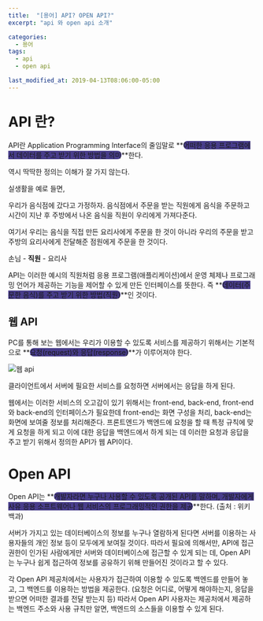 ```yaml
---
title:  "[용어] API? OPEN API?"
excerpt: "api 와 open api 소개"

categories:
  - 용어
tags:
  - api
  - open api

last_modified_at: 2019-04-13T08:06:00-05:00
---
```


# API 란?

API란 Application Programming Interface의 줄임말로 **<span style="background-color : darkslateblue ; border-radius : 8px">어떠한 응용 프로그램에서 데이터를 주고 받기 위한 방법을 의미</span>**한다.

역시 딱딱한 정의는 이해가 잘 가지 않는다.

실생활을 예로 들면,

우리가 음식점에 갔다고 가정하자. 음식점에서 주문을 받는 직원에게 음식을 주문하고 시간이 지난 후 주방에서 나온 음식을 직원이 우리에게 가져다준다.

여기서 우리는 음식을 직접 만든 요리사에게 주문을 한 것이 아니라 우리의 주문을 받고 주방의 요리사에게 전달해준 점원에게 주문을 한 것이다.

손님 - **직원** - 요리사

API는 이러한 예시의 직원처럼 응용 프로그램(애플리케이션)에서 운영 체제나 프로그래밍 언어가 제공하는 기능을 제어할 수 있게 만든 인터페이스를 뜻한다.  즉 **<span style="background-color : darkslateblue ; border-radius : 8px">데이터(주문한 음식)를 주고 받기 위한 방법(직원)</span>**인 것이다.





## 웹 API

PC를 통해 보는 웹에서는 우리가 이용할 수 있도록 서비스를 제공하기 위해서는 기본적으로 **<span style="background-color : darkslateblue ; border-radius : 8px">요청(request)와 응답(response)</span>**가 이루어져야 한다.

![웹 api](https://user-images.githubusercontent.com/83167676/126985755-8e56043d-ac1d-4346-b1fd-a2ee9a66608b.png)

클라이언트에서 서버에 필요한 서비스를 요청하면 서버에서는 응답을 하게 된다.

웹에서는 이러한 서비스의 오고감이 있기 위해서는 front-end, back-end, front-end와 back-end의 인터페이스가 필요한데 front-end는 화면 구성을 처리, back-end는 화면에 보여줄 정보를 처리해준다. 프론트엔드가 백엔드에 요청을 할 때 특정 규칙에 맞게 요청을 하게 되고 이에 대한 응답을 백엔드에서 하게 되는 데 이러한 요청과 응답을 주고 받기 위해서 정의한 API가 웹 API이다.





# Open API

Open API는 **<span style="background-color : darkslateblue ; border-radius : 8px">개발자라면 누구나 사용할 수 있도록 공개된 API를 말하며, 개발자에게 사유 응용 소프트웨어나 웹 서비스의 프로그래밍적인 권한을 제공</span>**한다. (출처 : 위키백과)

서버가 가지고 있는 데이터베이스의 정보를 누구나 열람하게 된다면 서버를 이용하는 사용자들의 개인 정보 등이 모두에게 보여질 것이다. 따라서 필요에 의해서만, API에 접근 권한이 인가된 사람에게만 서버와 데이터베이스에 접근할 수 있게 되는 데,  Open API는 누구나 쉽게 접근하여 정보를 공유하기 위해 만들어진 것이라고 할 수 있다.

각 Open API 제공처에서는 사용자가 접근하여 이용할 수 있도록 백엔드를 만들어 놓고, 그 백엔드를 이용하는 방법을 제공한다. (요청은 어디로, 어떻게 해야하는지, 응답을 받으면 어떠한 결과를 전달 받는지 등) 따라서 Open API 사용자는 제공처에서 제공하는 백엔드 주소와 사용 규칙만 알면, 백엔드의 소스들을 이용할 수 있게 된다.
